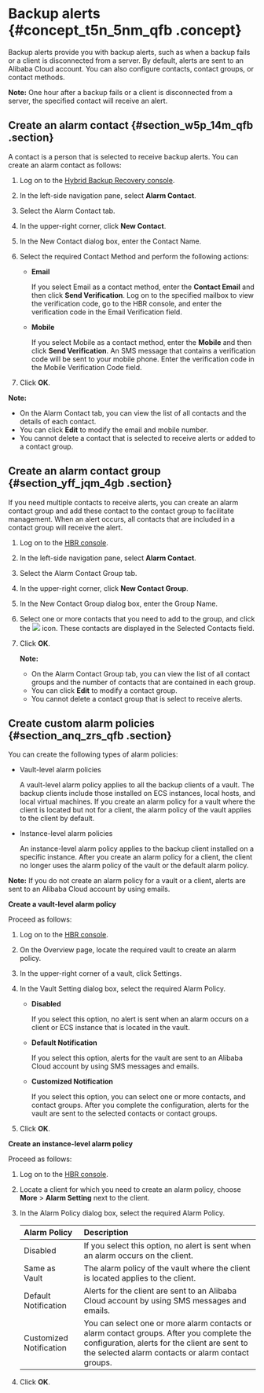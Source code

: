 # Backup alerts {#concept_t5n_5nm_qfb .concept}

Backup alerts provide you with backup alerts, such as when a backup fails or a client is disconnected from a server. By default, alerts are sent to an Alibaba Cloud account. You can also configure contacts, contact groups, or contact methods.

**Note:** One hour after a backup fails or a client is disconnected from a server, the specified contact will receive an alert.

## Create an alarm contact {#section_w5p_14m_qfb .section}

A contact is a person that is selected to receive backup alerts. You can create an alarm contact as follows:

1.  Log on to the [Hybrid Backup Recovery console](https://hbr.console.aliyun.com).
2.  In the left-side navigation pane, select **Alarm Contact**.
3.  Select the Alarm Contact tab.
4.  In the upper-right corner, click **New Contact**.
5.  In the New Contact dialog box, enter the Contact Name.
6.  Select the required Contact Method and perform the following actions:
    -   **Email**

        If you select Email as a contact method, enter the **Contact Email** and then click **Send Verification**. Log on to the specified mailbox to view the verification code, go to the HBR console, and enter the verification code in the Email Verification field.

    -   **Mobile**

        If you select Mobile as a contact method, enter the **Mobile** and then click **Send Verification**. An SMS message that contains a verification code will be sent to your mobile phone. Enter the verification code in the Mobile Verification Code field.

7.  Click **OK**.

**Note:** 

-   On the Alarm Contact tab, you can view the list of all contacts and the details of each contact.
-   You can click **Edit** to modify the email and mobile number.
-   You cannot delete a contact that is selected to receive alerts or added to a contact group.

## Create an alarm contact group {#section_yff_jqm_4gb .section}

If you need multiple contacts to receive alerts, you can create an alarm contact group and add these contact to the contact group to facilitate management. When an alert occurs, all contacts that are included in a contact group will receive the alert.

1.  Log on to the [HBR console](https://hbr.console.aliyun.com).
2.  In the left-side navigation pane, select **Alarm Contact**.
3.  Select the Alarm Contact Group tab.
4.  In the upper-right corner, click **New Contact Group**.
5.  In the New Contact Group dialog box, enter the Group Name.
6.  Select one or more contacts that you need to add to the group, and click the ![](http://static-aliyun-doc.oss-cn-hangzhou.aliyuncs.com/assets/img/40788/156465374038146_en-US.png) icon. These contacts are displayed in the Selected Contacts field.
7.  Click **OK**.

    **Note:** 

    -   On the Alarm Contact Group tab, you can view the list of all contact groups and the number of contacts that are contained in each group.
    -   You can click **Edit** to modify a contact group.
    -   You cannot delete a contact group that is select to receive alerts.

## Create custom alarm policies {#section_anq_zrs_qfb .section}

You can create the following types of alarm policies:

-   Vault-level alarm policies

    A vault-level alarm policy applies to all the backup clients of a vault. The backup clients include those installed on ECS instances, local hosts, and local virtual machines. If you create an alarm policy for a vault where the client is located but not for a client, the alarm policy of the vault applies to the client by default.

-   Instance-level alarm policies

    An instance-level alarm policy applies to the backup client installed on a specific instance. After you create an alarm policy for a client, the client no longer uses the alarm policy of the vault or the default alarm policy.


**Note:** If you do not create an alarm policy for a vault or a client, alerts are sent to an Alibaba Cloud account by using emails.

**Create a vault-level alarm policy**

Proceed as follows:

1.  Log on to the [HBR console](https://hbr.console.aliyun.com).
2.  On the Overview page, locate the required vault to create an alarm policy.
3.  In the upper-right corner of a vault, click Settings.
4.  In the Vault Setting dialog box, select the required Alarm Policy.
    -   **Disabled**

        If you select this option, no alert is sent when an alarm occurs on a client or ECS instance that is located in the vault.

    -   **Default Notification**

        If you select this option, alerts for the vault are sent to an Alibaba Cloud account by using SMS messages and emails.

    -   **Customized Notification**

        If you select this option, you can select one or more contacts, and contact groups. After you complete the configuration, alerts for the vault are sent to the selected contacts or contact groups.

5.  Click **OK**.

**Create an instance-level alarm policy**

Proceed as follows:

1.  Log on to the [HBR console](https://hbr.console.aliyun.com).
2.  Locate a client for which you need to create an alarm policy, choose **More** \> **Alarm Setting** next to the client.
3.  In the Alarm Policy dialog box, select the required Alarm Policy.

    |Alarm Policy|Description|
    |:-----------|:----------|
    |Disabled|If you select this option, no alert is sent when an alarm occurs on the client.|
    |Same as Vault|The alarm policy of the vault where the client is located applies to the client.|
    |Default Notification|Alerts for the client are sent to an Alibaba Cloud account by using SMS messages and emails.|
    |Customized Notification|You can select one or more alarm contacts or alarm contact groups. After you complete the configuration, alerts for the client are sent to the selected alarm contacts or alarm contact groups.|

4.  Click **OK**.

